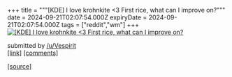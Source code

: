 +++
title = """[KDE] I love krohnkite <3 First rice, what can I improve on?"""
date = 2024-09-21T02:07:54.000Z
expiryDate = 2024-09-21T02:07:54.000Z
tags = ["reddit","wm"]
+++
[![[KDE] I love krohnkite <3 First rice, what can I improve on?](https://b.thumbs.redditmedia.com/rCrSSVlpw4utg8Q4A8NvpkXkpIYJbowx7A6R9LlIzfw.jpg "[KDE] I love krohnkite <3 First rice, what can I improve on?")](https://www.reddit.com/r/unixporn/comments/1flslgd/kde_i_love_krohnkite_3_first_rice_what_can_i/)

submitted by [/u/Vespirit](https://www.reddit.com/user/Vespirit)  
[\[link\]](https://www.reddit.com/gallery/1flslgd) [\[comments\]](https://www.reddit.com/r/unixporn/comments/1flslgd/kde_i_love_krohnkite_3_first_rice_what_can_i/)

[[source]](https://www.reddit.com/r/unixporn/comments/1flslgd/kde_i_love_krohnkite_3_first_rice_what_can_i/)
